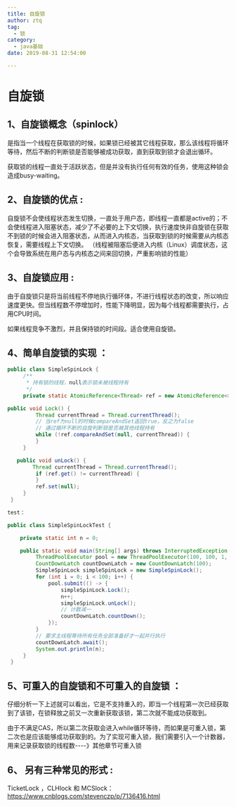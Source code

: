 ```yaml
---
title: 自旋锁
author: ztq
tag:
  - 锁
category:
  - java基础
date: 2019-08-31 12:54:00

---
```


# 自旋锁

## 1、自旋锁概念（spinlock）

是指当一个线程在获取锁的时候，如果锁已经被其它线程获取，那么该线程将循环等待，然后不断的判断锁是否能够被成功获取，直到获取到锁才会退出循环。

获取锁的线程一直处于活跃状态，但是并没有执行任何有效的任务，使用这种锁会造成busy-waiting。

## 2、自旋锁的优点 :

自旋锁不会使线程状态发生切换，一直处于用户态，即线程一直都是active的；不会使线程进入阻塞状态，减少了不必要的上下文切换，执行速度快非自旋锁在获取不到锁的时候会进入阻塞状态，从而进入内核态，当获取到锁的时候需要从内核态恢复，需要线程上下文切换。 （线程被阻塞后便进入内核（Linux）调度状态，这个会导致系统在用户态与内核态之间来回切换，严重影响锁的性能）

## 3、自旋锁应用 :

由于自旋锁只是将当前线程不停地执行循环体，不进行线程状态的改变，所以响应速度更快。但当线程数不停增加时，性能下降明显，因为每个线程都需要执行，占用CPU时间。

如果线程竞争不激烈，并且保持锁的时间段。适合使用自旋锁。

 

## 4、简单自旋锁的实现 ：

```java
public class SimpleSpinLock {
     /**
      * 持有锁的线程，null表示锁未被线程持有
      */
     private static AtomicReference<Thread> ref = new AtomicReference<>();

public void Lock() {
         Thread currentThread = Thread.currentThread();
         // 当ref为null的时候compareAndSet返回true，反之为false
         // 通过循环不断的自旋判断锁是否被其他线程持有
         while (!ref.compareAndSet(null, currentThread)) {
         }
     }

   public void unLock() {
        Thread currentThread = Thread.currentThread();
         if (ref.get() != currentThread) {
         }
         ref.set(null);
     }
 }

test：

public class SimpleSpinLockTest {

    private static int n = 0;

    public static void main(String[] args) throws InterruptedException {
         ThreadPoolExecutor pool = new ThreadPoolExecutor(100, 100, 1, TimeUnit.SECONDS, new LinkedBlockingQueue<>(), new DefaultNameThreadFactory("SimpleSpinLock"));
         CountDownLatch countDownLatch = new CountDownLatch(100);
         SimpleSpinLock simpleSpinLock = new SimpleSpinLock();
         for (int i = 0; i < 100; i++) {
             pool.submit(() -> {
                 simpleSpinLock.Lock();
                 n++;
                 simpleSpinLock.unLock();
                 // 计数减一
                 countDownLatch.countDown();
             });
         }
         // 要求主线程等待所有任务全部准备好才一起并行执行
         countDownLatch.await();
         System.out.println(n);
     }
 }
```

 

## 5、可重入的自旋锁和不可重入的自旋锁 ：

仔细分析一下上述就可以看出，它是不支持重入的，即当一个线程第一次已经获取到了该锁，在锁释放之前又一次重新获取该锁，第二次就不能成功获取到。

由于不满足CAS，所以第二次获取会进入while循环等待，而如果是可重入锁，第二次也是应该能够成功获取到的。为了实现可重入锁，我们需要引入一个计数器，用来记录获取锁的线程数----》其他章节可重入锁

## 6、  另有三种常见的形式 :

TicketLock ，CLHlock 和 MCSlock：https://www.cnblogs.com/stevenczp/p/7136416.html

 

 

 

 

 

 

 

  

 

 